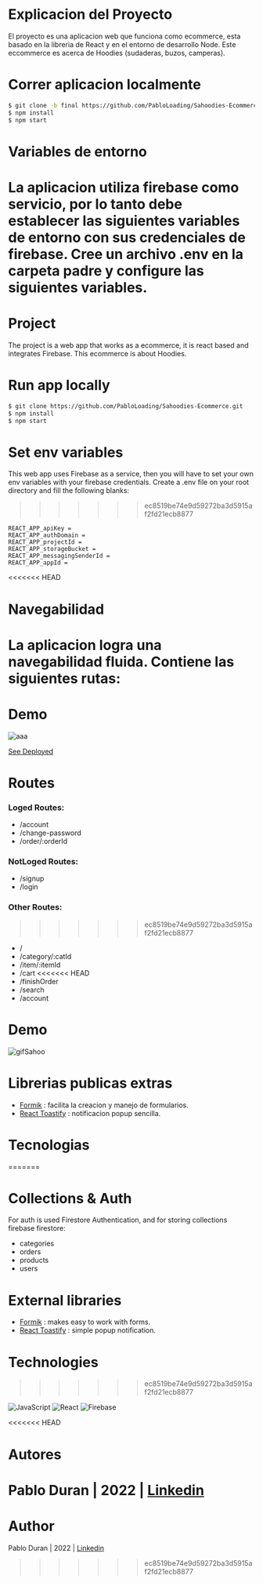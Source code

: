 # Explicacion del Proyecto
El proyecto es una aplicacion web que funciona como ecommerce, esta basado en la libreria de React y
en el entorno de desarrollo Node. Este eccommerce es acerca de Hoodies (sudaderas, buzos, camperas).

# Correr aplicacion localmente

```bash
$ git clone -b final https://github.com/PabloLoading/Sahoodies-Ecommerce.git 
$ npm install
$ npm start
```
# Variables de entorno
La aplicacion utiliza firebase como servicio, por lo tanto debe establecer las siguientes variables de entorno
con sus credenciales de firebase. Cree un archivo .env en la carpeta padre y configure las siguientes variables.
=======
# Project
The project is a web app that works as a ecommerce, it is react based and integrates Firebase.
This ecommerce is about Hoodies.

# Run app locally

```bash
$ git clone https://github.com/PabloLoading/Sahoodies-Ecommerce.git
$ npm install
$ npm start
```

# Set env variables
This web app uses Firebase as a service, then you will have to set your own env variables with your firebase 
credentials. Create a .env file on your root directory and fill the following blanks:
>>>>>>> ec8519be74e9d59272ba3d5915af2fd21ecb8877
```
REACT_APP_apiKey =
REACT_APP_authDomain =
REACT_APP_projectId =
REACT_APP_storageBucket =
REACT_APP_messagingSenderId =
REACT_APP_appId =
```
<<<<<<< HEAD
# Navegabilidad
La aplicacion logra una navegabilidad fluida.  Contiene las siguientes rutas:
=======

# Demo
![aaa](https://user-images.githubusercontent.com/90655224/184688323-3c0e2222-2563-4fe1-b4ab-67d1641f03cd.gif)

[See Deployed](https://sahoodies.vercel.app/)

# Routes

### Loged Routes:
- /account
- /change-password
- /order/:orderId

### NotLoged Routes:
- /signup
- /login

### Other Routes:
>>>>>>> ec8519be74e9d59272ba3d5915af2fd21ecb8877
- /
- /category/:catId
- /item/:itemId
- /cart
<<<<<<< HEAD
- /finishOrder
- /search
- /account
 
# Demo
![gifSahoo](https://user-images.githubusercontent.com/90655224/177210605-67eb19af-92ba-46ea-b6d2-e890c5f6b9e4.gif)

# Librerias publicas extras
-  [Formik](https://formik.org/) : facilita la creacion y manejo de formularios. 
- [React Toastify](https://fkhadra.github.io/react-toastify/introduction/) : notificacion popup sencilla. 

# Tecnologias
=======

 # Collections & Auth
 For auth is used Firestore Authentication, and for storing collections firebase firestore:
 - categories
 - orders
 - products
 - users
 

# External libraries
-  [Formik](https://formik.org/) : makes easy to work with forms.
- [React Toastify](https://fkhadra.github.io/react-toastify/introduction/) : simple popup notification. 

# Technologies
>>>>>>> ec8519be74e9d59272ba3d5915af2fd21ecb8877

![JavaScript](https://img.shields.io/badge/javascript-%23323330.svg?style=for-the-badge&logo=javascript&logoColor=%23F7DF1E)
![React](https://img.shields.io/badge/react-%2320232a.svg?style=for-the-badge&logo=react&logoColor=%2361DAFB)
![Firebase](https://img.shields.io/badge/Firebase-039BE5?style=for-the-badge&logo=Firebase&logoColor=white)

<<<<<<< HEAD
# Autores
Pablo Duran | 2022 | [Linkedin](https://www.linkedin.com/in/pablo-dur%C3%A1n-b07a11220/)
=======
# Author
Pablo Duran | 2022 | [Linkedin](https://www.linkedin.com/in/pablo-dur%C3%A1n-b07a11220/)
>>>>>>> ec8519be74e9d59272ba3d5915af2fd21ecb8877
